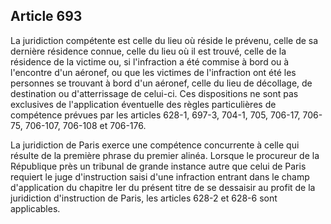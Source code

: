 Article 693
----
La juridiction compétente est celle du lieu où réside le prévenu, celle de sa
dernière résidence connue, celle du lieu où il est trouvé, celle de la résidence
de la victime ou, si l'infraction a été commise à bord ou à l'encontre d'un
aéronef, ou que les victimes de l'infraction ont été les personnes se trouvant à
bord d'un aéronef, celle du lieu de décollage, de destination ou d'atterrissage
de celui-ci. Ces dispositions ne sont pas exclusives de l'application éventuelle
des règles particulières de compétence prévues par les articles 628-1, 697-3,
704-1, 705, 706-17, 706-75, 706-107, 706-108 et 706-176.

La juridiction de Paris exerce une compétence concurrente à celle qui résulte de
la première phrase du premier alinéa. Lorsque le procureur de la République près
un tribunal de grande instance autre que celui de Paris requiert le juge
d'instruction saisi d'une infraction entrant dans le champ d'application du
chapitre Ier du présent titre de se dessaisir au profit de la juridiction
d'instruction de Paris, les articles 628-2 et 628-6 sont applicables.
